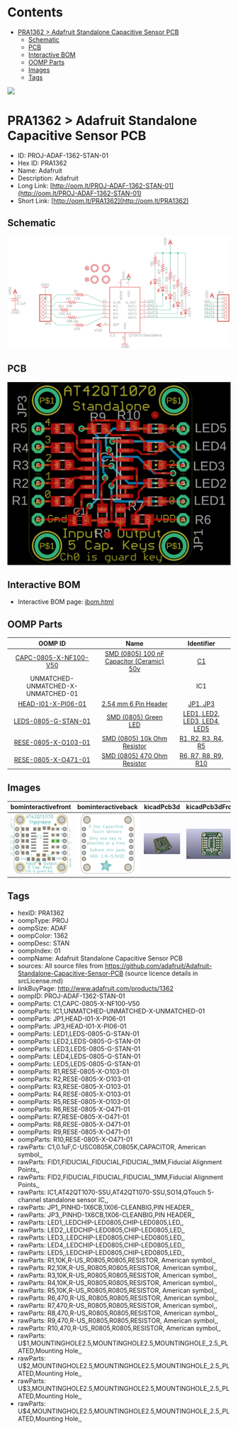 



Contents
========

* [PRA1362 > Adafruit Standalone Capacitive Sensor PCB](#pra1362--adafruit-standalone-capacitive-sensor-pcb)
	* [Schematic](#schematic)
	* [PCB](#pcb)
	* [Interactive BOM](#interactive-bom)
	* [OOMP Parts](#oomp-parts)
	* [Images](#images)
	* [Tags](#tags)
  
![][im]
# PRA1362 > Adafruit Standalone Capacitive Sensor PCB

- ID: PROJ-ADAF-1362-STAN-01
- Hex ID: PRA1362
- Name: Adafruit
- Description: Adafruit
- Long Link: [http://oom.lt/PROJ-ADAF-1362-STAN-01](http://oom.lt/PROJ-ADAF-1362-STAN-01)
- Short Link: [http://oom.lt/PRA1362](http://oom.lt/PRA1362)

## Schematic
  
[![schem](eagleSchemImage.png)](eagleSchemImage.png)
## PCB
  
[![pcb](eagleImage.png)](eagleImage.png)
## Interactive BOM

- Interactive BOM page: [ibom.html](https://htmlpreview.github.io/?https://github.com/oomlout/oomlout_OOMP_projects/blob/main/PROJ-ADAF-1362-STAN-01/kicad/bom/ibom.html)

## OOMP Parts
  

|OOMP ID|Name|Identifier|
| :---: | :---: | :---: |
|[CAPC-0805-X-NF100-V50](https://github.com/oomlout/oomlout_OOMP_parts/tree/main/CAPC-0805-X-NF100-V50/)|[SMD (0805) 100 nF Capacitor (Ceramic) 50v](https://github.com/oomlout/oomlout_OOMP_parts/tree/main/CAPC-0805-X-NF100-V50/)|[C1](https://github.com/oomlout/oomlout_OOMP_parts/tree/main/CAPC-0805-X-NF100-V50/)|
|UNMATCHED-UNMATCHED-X-UNMATCHED-01||IC1|
|[HEAD-I01-X-PI06-01](https://github.com/oomlout/oomlout_OOMP_parts/tree/main/HEAD-I01-X-PI06-01/)|[2.54 mm 6 Pin Header](https://github.com/oomlout/oomlout_OOMP_parts/tree/main/HEAD-I01-X-PI06-01/)|[JP1, JP3](https://github.com/oomlout/oomlout_OOMP_parts/tree/main/HEAD-I01-X-PI06-01/)|
|[LEDS-0805-G-STAN-01](https://github.com/oomlout/oomlout_OOMP_parts/tree/main/LEDS-0805-G-STAN-01/)|[SMD (0805) Green LED](https://github.com/oomlout/oomlout_OOMP_parts/tree/main/LEDS-0805-G-STAN-01/)|[LED1, LED2, LED3, LED4, LED5](https://github.com/oomlout/oomlout_OOMP_parts/tree/main/LEDS-0805-G-STAN-01/)|
|[RESE-0805-X-O103-01](https://github.com/oomlout/oomlout_OOMP_parts/tree/main/RESE-0805-X-O103-01/)|[SMD (0805) 10k Ohm Resistor](https://github.com/oomlout/oomlout_OOMP_parts/tree/main/RESE-0805-X-O103-01/)|[R1, R2, R3, R4, R5](https://github.com/oomlout/oomlout_OOMP_parts/tree/main/RESE-0805-X-O103-01/)|
|[RESE-0805-X-O471-01](https://github.com/oomlout/oomlout_OOMP_parts/tree/main/RESE-0805-X-O471-01/)|[SMD (0805) 470 Ohm Resistor](https://github.com/oomlout/oomlout_OOMP_parts/tree/main/RESE-0805-X-O471-01/)|[R6, R7, R8, R9, R10](https://github.com/oomlout/oomlout_OOMP_parts/tree/main/RESE-0805-X-O471-01/)|

## Images
  
  

|bominteractivefront|bominteractiveback|kicadPcb3d|kicadPcb3dFront|kicadPcb3dBack|kicadSchem|eagleImage|eagleSchemImage|pcbdraw|pcbdrawback|
| :---: | :---: | :---: | :---: | :---: | :---: | :---: | :---: | :---: | :---: |
|[![bominteractivefront](bomFront_140.png)](bomFront.png)|[![bominteractiveback](bomBack_140.png)](bomBack.png)|[![kicadPcb3d](kicadPcb3d_140.png)](kicadPcb3d.png)|[![kicadPcb3dFront](kicadPcb3dFront_140.png)](kicadPcb3dFront.png)|[![kicadPcb3dBack](kicadPcb3dBack_140.png)](kicadPcb3dBack.png)|[![kicadSchem](kicadSchem_140.png)](kicadSchem.png)|[![eagleImage](eagleImage_140.png)](eagleImage.png)|[![eagleSchemImage](eagleSchemImage_140.png)](eagleSchemImage.png)|[![pcbdraw](pcbdraw_140.png)](pcbdraw.png)|[![pcbdrawback](pcbdrawBack_140.png)](pcbdrawBack.png)|

## Tags

- hexID: PRA1362
- oompType: PROJ
- oompSize: ADAF
- oompColor: 1362
- oompDesc: STAN
- oompIndex: 01
- oompName: Adafruit Standalone Capacitive Sensor PCB
- sources: All source files from https://github.com/adafruit/Adafruit-Standalone-Capacitive-Sensor-PCB (source licence details in srcLicense.md)
- linkBuyPage: http://www.adafruit.com/products/1362
- oompID: PROJ-ADAF-1362-STAN-01
- oompParts: C1,CAPC-0805-X-NF100-V50
- oompParts: IC1,UNMATCHED-UNMATCHED-X-UNMATCHED-01
- oompParts: JP1,HEAD-I01-X-PI06-01
- oompParts: JP3,HEAD-I01-X-PI06-01
- oompParts: LED1,LEDS-0805-G-STAN-01
- oompParts: LED2,LEDS-0805-G-STAN-01
- oompParts: LED3,LEDS-0805-G-STAN-01
- oompParts: LED4,LEDS-0805-G-STAN-01
- oompParts: LED5,LEDS-0805-G-STAN-01
- oompParts: R1,RESE-0805-X-O103-01
- oompParts: R2,RESE-0805-X-O103-01
- oompParts: R3,RESE-0805-X-O103-01
- oompParts: R4,RESE-0805-X-O103-01
- oompParts: R5,RESE-0805-X-O103-01
- oompParts: R6,RESE-0805-X-O471-01
- oompParts: R7,RESE-0805-X-O471-01
- oompParts: R8,RESE-0805-X-O471-01
- oompParts: R9,RESE-0805-X-O471-01
- oompParts: R10,RESE-0805-X-O471-01
- rawParts: C1,0.1uF,C-USC0805K,C0805K,CAPACITOR, American symbol,,
- rawParts: FID1,FIDUCIAL,FIDUCIAL,FIDUCIAL_1MM,Fiducial Alignment Points,,
- rawParts: FID2,FIDUCIAL,FIDUCIAL,FIDUCIAL_1MM,Fiducial Alignment Points,,
- rawParts: IC1,AT42QT1070-SSU,AT42QT1070-SSU,SO14,QTouch 5-channel standalone sensor IC,,
- rawParts: JP1,,PINHD-1X6CB,1X06-CLEANBIG,PIN HEADER,,
- rawParts: JP3,,PINHD-1X6CB,1X06-CLEANBIG,PIN HEADER,,
- rawParts: LED1,,LEDCHIP-LED0805,CHIP-LED0805,LED,,
- rawParts: LED2,,LEDCHIP-LED0805,CHIP-LED0805,LED,,
- rawParts: LED3,,LEDCHIP-LED0805,CHIP-LED0805,LED,,
- rawParts: LED4,,LEDCHIP-LED0805,CHIP-LED0805,LED,,
- rawParts: LED5,,LEDCHIP-LED0805,CHIP-LED0805,LED,,
- rawParts: R1,10K,R-US_R0805,R0805,RESISTOR, American symbol,,
- rawParts: R2,10K,R-US_R0805,R0805,RESISTOR, American symbol,,
- rawParts: R3,10K,R-US_R0805,R0805,RESISTOR, American symbol,,
- rawParts: R4,10K,R-US_R0805,R0805,RESISTOR, American symbol,,
- rawParts: R5,10K,R-US_R0805,R0805,RESISTOR, American symbol,,
- rawParts: R6,470,R-US_R0805,R0805,RESISTOR, American symbol,,
- rawParts: R7,470,R-US_R0805,R0805,RESISTOR, American symbol,,
- rawParts: R8,470,R-US_R0805,R0805,RESISTOR, American symbol,,
- rawParts: R9,470,R-US_R0805,R0805,RESISTOR, American symbol,,
- rawParts: R10,470,R-US_R0805,R0805,RESISTOR, American symbol,,
- rawParts: U$1,MOUNTINGHOLE2.5,MOUNTINGHOLE2.5,MOUNTINGHOLE_2.5_PLATED,Mounting Hole,,
- rawParts: U$2,MOUNTINGHOLE2.5,MOUNTINGHOLE2.5,MOUNTINGHOLE_2.5_PLATED,Mounting Hole,,
- rawParts: U$3,MOUNTINGHOLE2.5,MOUNTINGHOLE2.5,MOUNTINGHOLE_2.5_PLATED,Mounting Hole,,
- rawParts: U$4,MOUNTINGHOLE2.5,MOUNTINGHOLE2.5,MOUNTINGHOLE_2.5_PLATED,Mounting Hole,,



[im]: kicadPcb3d_450.png
